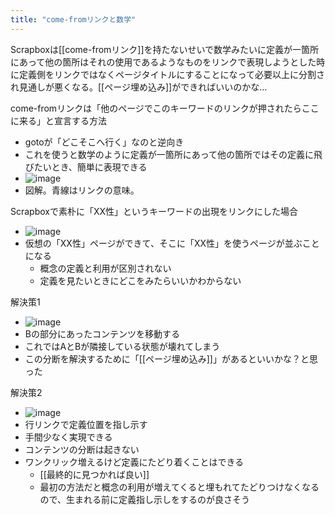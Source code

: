```yaml
---
title: "come-fromリンクと数学"
---
```


Scrapboxは[[come-fromリンク]]を持たないせいで数学みたいに定義が一箇所にあって他の箇所はそれの使用であるようなものをリンクで表現しようとした時に定義側をリンクではなくページタイトルにすることになって必要以上に分割され見通しが悪くなる。[[ページ埋め込み]]ができればいいのかな…

come-fromリンクは「他のページでこのキーワードのリンクが押されたらここに来る」と宣言する方法
- gotoが「どこそこへ行く」なのと逆向き
- これを使うと数学のように定義が一箇所にあって他の箇所ではその定義に飛びたいとき、簡単に表現できる
- ![image](https://gyazo.com/6ce9a603fcf87b24310c8368ffec8ef5/thumb/1000)
- 図解。青線はリンクの意味。

Scrapboxで素朴に「XX性」というキーワードの出現をリンクにした場合
- ![image](https://gyazo.com/2fef695d8db6339a16cfb0d995b820ca/thumb/1000)
- 仮想の「XX性」ページができて、そこに「XX性」を使うページが並ぶことになる
    - 概念の定義と利用が区別されない
    - 定義を見たいときにどこをみたらいいかわからない

解決策1
- ![image](https://gyazo.com/4e5bcb7c9fd22164939761c7141989ab/thumb/1000)
- Bの部分にあったコンテンツを移動する
- これではAとBが隣接している状態が壊れてしまう
- この分断を解決するために「[[ページ埋め込み]]」があるといいかな？と思った

解決策2
- ![image](https://gyazo.com/12d8c97456e38bb172798f4095a596ed/thumb/1000)
- 行リンクで定義位置を指し示す
- 手間少なく実現できる
- コンテンツの分断は起きない
- ワンクリック増えるけど定義にたどり着くことはできる
    - [[最終的に見つかれば良い]]
    - 最初の方法だと概念の利用が増えてくると埋もれてたどりつけなくなるので、生まれる前に定義指し示しをするのが良さそう
